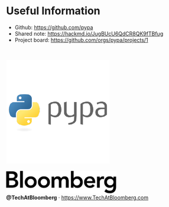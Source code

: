 # Useful Information

- Github: https://github.com/pypa
- Shared note: https://hackmd.io/JugBUcU6QdCR8QK9fTBfug
- Project board: https://github.com/orgs/pypa/projects/1

<br/>

<img src="external-images/logos/pypa.png" alt="PyPA"><br/>
<br/>
<img src="external-images/logos/bloomberg-logo-black.svg" height="60px" alt="Bloomberg"><br/>
**@TechAtBloomberg** · https://www.TechAtBloomberg.com
<br/>
